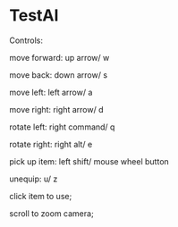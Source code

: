 # TestAI
Controls:

move forward: up arrow/ w

move back: down arrow/ s

move left: left arrow/ a

move right: right arrow/ d

rotate left: right command/ q

rotate right: right alt/ e


pick up item: left shift/ mouse wheel button

unequip: u/ z

click item to use;

scroll to zoom camera;
